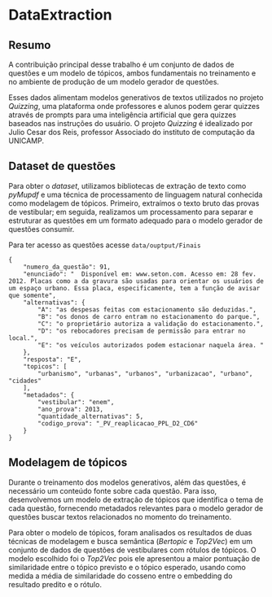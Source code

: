 # DataExtraction

## Resumo

A contribuição principal desse trabalho é um conjunto de dados de questões e um modelo de tópicos, ambos fundamentais no treinamento e no ambiente de produção de um modelo gerador de questões.

Esses dados alimentam modelos generativos de textos utilizados no projeto *Quizzing*, uma plataforma onde professores e alunos podem gerar quizzes através de prompts para uma inteligência artificial que gera quizzes baseados nas instruções do usuário. O projeto *Quizzing* é idealizado por Julio Cesar dos Reis, professor Associado do instituto de computação da UNICAMP. 

## Dataset de questões

Para obter o *dataset*, utilizamos bibliotecas de extração de texto como *pyMupdf* e uma técnica de processamento de linguagem natural conhecida como modelagem de tópicos. Primeiro, extraímos o texto bruto das provas de vestibular; em seguida, realizamos um processamento para separar e estruturar as questões em um formato adequado para o modelo gerador de questões consumir.

Para ter acesso as questões acesse `data/ouptput/Finais`

```
{
    "numero_da_questão": 91,
    "enunciado": "  Disponível em: www.seton.com. Acesso em: 28 fev. 2012. Placas como a da gravura são usadas para orientar os usuários de um espaço urbano. Essa placa, especificamente, tem a função de avisar que somente",
    "alternativas": {
        "A": "as despesas feitas com estacionamento são deduzidas.",
        "B": "os donos de carro entram no estacionamento do parque.",
        "C": "o proprietário autoriza a validação do estacionamento.",
        "D": "os rebocadores precisam de permissão para entrar no local.",
        "E": "os veículos autorizados podem estacionar naquela área. "
    },
    "resposta": "E",
    "topicos": [
        "urbanismo", "urbanas", "urbanos", "urbanizacao", "urbano", "cidades"
    ],
    "metadados": {
        "vestibular": "enem",
        "ano_prova": 2013,
        "quantidade_alternativas": 5,
        "codigo_prova": "_PV_reaplicacao_PPL_D2_CD6"
    }
}
 ```

## Modelagem de tópicos

Durante o treinamento dos modelos generativos, além das questões, é necessário um conteúdo fonte sobre cada questão. Para isso, desenvolvemos um modelo de extração de tópicos que identifica o tema de cada questão, fornecendo metadados relevantes para o modelo gerador de questões buscar textos relacionados no momento do treinamento. 

Para obter o modelo de tópicos, foram analisados os resultados de duas técnicas de modelagem e busca semântica (*Bertopic* e *Top2Vec*) em um conjunto de dados de questões de vestibulares com rótulos de tópicos. O modelo escolhido foi o *Top2Vec* pois ele apresentou a maior pontuação de similaridade entre o tópico previsto e o tópico esperado, usando como medida a média de similaridade do cosseno entre o embedding do resultado predito e o rótulo.
